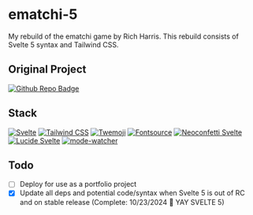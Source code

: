 # ematchi-5

My rebuild of the ematchi game by Rich Harris. This rebuild consists of Svelte 5 syntax and Tailwind CSS.

## Original Project

[![Github Repo Badge](https://img.shields.io/badge/JYLN%2Fematchi%20tut-181717?style=for-the-badge&logo=github&logoColor=white)](https://github.com/JYLN/ematchi-tut)

## Stack

[![Svelte](https://img.shields.io/badge/Svelte%205-FF3E00?style=for-the-badge&logo=svelte&logoColor=white)](https://github.com/sveltejs/svelte)
[![Tailwind CSS](https://img.shields.io/badge/Tailwind%20CSS-06B6D4?style=for-the-badge&logo=tailwind-css&logoColor=white)](https://tailwindcss.com/docs)
[![Twemoji](https://img.shields.io/badge/Twemoji-1DA1F2?style=for-the-badge&logo=x&logoColor=white)](https://github.com/twitter/twemoji)
[![Fontsource](https://img.shields.io/badge/Fontsource-Poppins-5850EC?style=for-the-badge&logoColor=white)](https://www.npmjs.com/package/@fontsource/poppins)
[![Neoconfetti Svelte](https://img.shields.io/badge/Neoconfetti%20Svelte-CB3837?style=for-the-badge&logo=npm&logoColor=white)](https://github.com/puruvj/neoconfetti)
[![Lucide Svelte](https://img.shields.io/badge/Lucide%20Svelte-F56565?style=for-the-badge&logo=lucide&logoColor=white)](https://github.com/lucide-icons/lucide)
[![mode-watcher](https://img.shields.io/badge/mode--watcher-FF3E00?style=for-the-badge&logo=svelte&logoColor=white)](https://github.com/svecosystem/mode-watcher)

## Todo

- [ ] Deploy for use as a portfolio project
- [x] Update all deps and potential code/syntax when Svelte 5 is out of RC and on stable release (Complete: 10/23/2024 :tada: YAY SVELTE 5)
